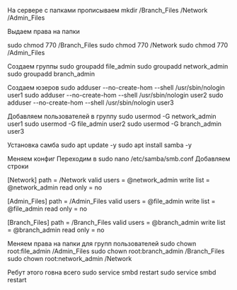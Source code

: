  На сервере с папками прописываем 
mkdir /Branch_Files /Network /Admin_Files

Выдаем права на папки

sudo chmod 770 /Branch_Files
sudo chmod 770 /Network
sudo chmod 770 /Admin_Files

Создаем группы
sudo groupadd file_admin
sudo groupadd network_admin
sudo groupadd branch_admin

Создаем юзеров
sudo adduser --no-create-hom --shell /usr/sbin/nologin user1
sudo adduser --no-create-hom --shell /usr/sbin/nologin user2
sudo adduser --no-create-hom --shell /usr/sbin/nologin user3

Добавляем пользователей в группу
sudo usermod -G network_admin user1
sudo usermod -G file_admin user2
sudo usermod -G branch_admin user3

Установка самба
sudo apt update -y
sudo apt install samba -y

Меняем конфиг
Переходим в sudo nano /etc/samba/smb.conf
Добавляем строки

[Network]
   path = /Network
   valid users = @network_admin
   write list = @network_admin
   read only = no

[Admin_Files]
   path = /Admin_Files
   valid users = @file_admin
   write list = @file_admin
   read only = no

[Branch_Files]
   path = /Branch_Files
   valid users = @branch_admin
   write list = @branch_admin
   read only = no

Меняем права на папки для групп пользователей
sudo chown root:file_admin /Admin_Files
sudo chown root:branch_admin /Branch_Files
sudo chown root:network_admin /Network

Ребут этого говна всего
sudo service smbd restart
sudo service smbd restart

